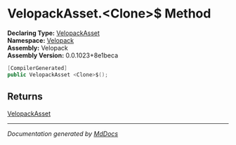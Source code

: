 ﻿<!--  
  <auto-generated>   
    The contents of this file were generated by a tool.  
    Changes to this file may be list if the file is regenerated  
  </auto-generated>   
-->

# VelopackAsset.\<Clone\>$ Method

**Declaring Type:** [VelopackAsset](../index.md)  
**Namespace:** [Velopack](../../index.md)  
**Assembly:** Velopack  
**Assembly Version:** 0.0.1023+8e1beca

```csharp
[CompilerGenerated]
public VelopackAsset <Clone>$();
```

## Returns

[VelopackAsset](../index.md)

___

*Documentation generated by [MdDocs](https://github.com/ap0llo/mddocs)*
